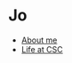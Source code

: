 # Jo

+ <a href="https://jo-chidtaphai.github.io/JO" >About me</a>
+ <a href="https://jo-chidtaphai.github.io/CSC" target="_blank">Life at CSC</a>